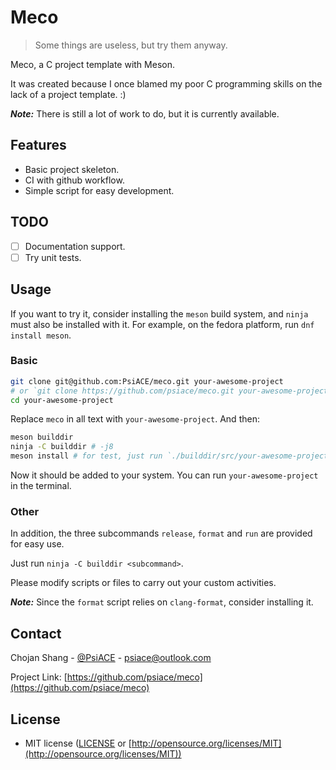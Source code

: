 # Meco

> Some things are useless, but try them anyway.

Meco, a C project template with Meson.

It was created because I once blamed my poor C programming skills on the lack of a project template. :)

_**Note:**_ There is still a lot of work to do, but it is currently available.

## Features

- Basic project skeleton.
- CI with github workflow.
- Simple script for easy development.

## TODO

- [ ] Documentation support.
- [ ] Try unit tests.

## Usage

If you want to try it, consider installing the `meson` build system, and `ninja` must also be installed with it.
For example, on the fedora platform, run `dnf install meson`.

### Basic

```bash
git clone git@github.com:PsiACE/meco.git your-awesome-project
# or `git clone https://github.com/psiace/meco.git your-awesome-project`
cd your-awesome-project
```

Replace `meco` in all text with `your-awesome-project`. And then:

```bash
meson builddir
ninja -C builddir # -j8
meson install # for test, just run `./builddir/src/your-awesome-project`
```

Now it should be added to your system. You can run `your-awesome-project` in the terminal.

### Other

In addition, the three subcommands `release`, `format` and `run` are provided for easy use.

Just run `ninja -C builddir <subcommand>`.

Please modify scripts or files to carry out your custom activities.

_**Note:**_ Since the `format` script relies on `clang-format`, consider installing it.

## Contact

Chojan Shang - [@PsiACE](https://github.com/psiace) - <psiace@outlook.com>

Project Link: [https://github.com/psiace/meco](https://github.com/psiace/meco)

## License

- MIT license ([LICENSE](./LICENSE) or [http://opensource.org/licenses/MIT](http://opensource.org/licenses/MIT))
